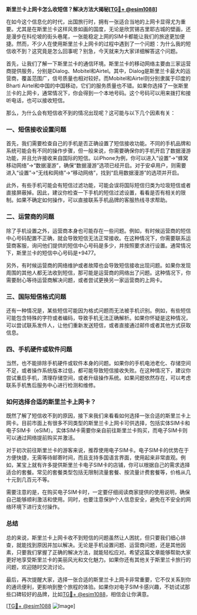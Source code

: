 **斯里兰卡上网卡怎么收短信？解决方法大揭秘[[TG💪+ @esim1088](https://t.me/s/esim1088)]**

在如今这个信息化的时代，出国旅行时，拥有一张适合当地的上网卡显得尤为重要。尤其是在斯里兰卡这样风景如画的国度，无论是欣赏锡吉里耶古城的壁画，还是漫步在科伦坡的街头巷尾，一张能稳定上网的SIM卡都能让我们的旅途更加便捷。然而，不少人在使用斯里兰卡上网卡的过程中遇到了一个问题：为什么我的短信收不到？这究竟是怎么回事呢？别急，今天就来为大家详细解答这个问题。

首先，让我们了解一下斯里兰卡的通信环境。斯里兰卡的移动网络主要由三家运营商提供服务，分别是Dialog、Mobitel和Airtel。其中，Dialog是斯里兰卡最大的运营商，覆盖范围广，信号质量也相对较好。而Mobitel和Airtel则分别隶属于印度的Bharti Airtel和中国的中国移动，它们的服务质量也不错。如果你选择了一张斯里兰卡的上网卡，通常情况下，你会得到一个本地号码。这个号码可以用来拨打和接听电话，也可以接收短信。

那么，为什么会有短信收不到的情况出现呢？这可能与以下几个因素有关：

### 一、短信接收设置问题

首先，我们需要检查自己的手机是否正确设置了短信接收功能。不同的手机品牌和系统可能会有不同的操作步骤，但一般来说，你需要确保你的手机开启了数据漫游功能，并且允许接收来自国际的短信。以iPhone为例，你可以进入“设置”→“蜂窝移动网络”→“数据漫游”，确保“数据漫游”选项已经开启。对于安卓用户，则需要进入“设置”→“无线和网络”→“移动网络”，找到“启用数据漫游”的选项并开启。

此外，有些手机可能会有短信过滤功能，可能会误将国际短信归类为垃圾短信或者直接屏蔽掉。因此，建议你检查一下手机的短信过滤设置，看看是否有相关的限制。如果不确定如何操作，可以直接联系手机品牌的客服热线寻求帮助。

### 二、运营商的问题

除了手机设置之外，运营商本身也可能存在一些问题。例如，有时候运营商的短信中心号码配置不正确，就会导致短信无法正常接收。在这种情况下，你需要联系运营商客服，询问他们提供的短信中心号码是多少，并按照要求进行设置。通常情况下，斯里兰卡的短信中心号码是+9477。

另外，有时候运营商的网络维护或者故障也会导致短信接收出现问题。如果你发现周围的其他人都无法收到短信，那可能是运营商的网络出了问题。这种情况下，你需要耐心等待运营商解决问题，或者尝试更换另一家运营商的上网卡。

### 三、国际短信格式问题

还有一种情况是，某些短信可能因为格式问题而无法被手机识别。例如，有些短信可能包含特殊的字符或者编码，导致手机无法正确解析。如果你怀疑是这种情况，可以尝试联系发件人，让他们重新发送短信，或者直接通过邮件或者其他方式获取信息。

### 四、手机硬件或软件问题

当然，也不能排除手机硬件或软件本身的问题。如果你的手机电池老化、存储空间不足，或者操作系统版本过低，都可能导致短信接收失败。在这种情况下，建议你尝试重启手机，清理存储空间，或者升级操作系统。如果问题依然存在，可以考虑联系手机售后服务中心进行检测和维修。

### 如何选择合适的斯里兰卡上网卡？

既然了解了短信收不到的原因，接下来我们来看看如何选择一张合适的斯里兰卡上网卡。目前市面上有很多不同类型的斯里兰卡上网卡可供选择，包括实体SIM卡和电子SIM卡（eSIM）。实体SIM卡需要你亲自前往斯里兰卡购买，而电子SIM卡则可以通过网络提前购买并激活。

对于初次前往斯里兰卡的游客来说，推荐使用电子SIM卡。电子SIM卡的优势在于方便快捷，无需等待邮寄时间，而且支持多国语言界面，使用起来非常直观。例如，某宝上就有许多提供斯里兰卡电子SIM卡的店铺，你可以根据自己的需求选择适合的套餐。常见的套餐类型包括无限制流量套餐、按流量计费套餐等，价格从几十元到几百元不等。

需要注意的是，在购买电子SIM卡时，一定要仔细阅读商家提供的使用说明，确保自己能够顺利激活和使用。同时，也要注意保护个人信息安全，避免在不安全的网络环境下进行支付操作。

### 总结

总的来说，斯里兰卡上网卡收不到短信的问题虽然让人困扰，但只要我们细心排查，就能找到原因并加以解决。无论是手机设置问题、运营商问题，还是其他因素，只要我们掌握了正确的解决方法，就能轻松应对。希望这篇文章能够帮助大家更好地享受斯里兰卡的美丽风光和文化魅力。如果你还有其他关于斯里兰卡旅行的问题，欢迎随时交流讨论。

最后，再次提醒大家，选择一张合适的斯里兰卡上网卡非常重要，它不仅关系到你的通讯便利，更影响到整个旅程的体验。如果你对电子SIM卡感兴趣，不妨试试那些口碑较好的品牌，比如[TG💪+ @esim1088](https://t.me/s/esim1088)，相信会让你满意。

[[TG💪+ @esim1088](https://t.me/s/esim1088) ![Image](https://i.postimg.cc/4NQfJmqS/Snipaste-2025-05-13-00-14-12.png)]